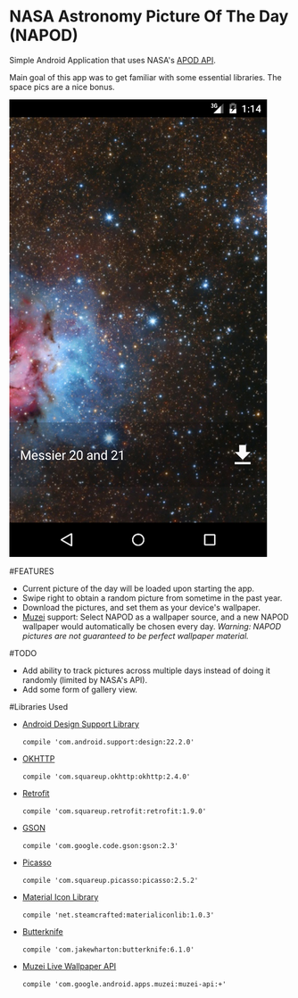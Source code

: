 # NASA Astronomy Picture Of The Day (NAPOD)
Simple Android Application that uses NASA's [APOD API](https://api.nasa.gov/api.html#apod).

Main goal of this app was to get familiar with some essential libraries. The space pics are a nice bonus.

![](https://raw.githubusercontent.com/kokhouser/NAPOD/master/screenshot.png?token=ADvdVXEXpNKXEe7VNky8uRRBcipncU83ks5Vwg3NwA%3D%3D)

#FEATURES
- Current picture of the day will be loaded upon starting the app.
- Swipe right to obtain a random picture from sometime in the past year.
- Download the pictures, and set them as your device's wallpaper.
- [Muzei](https://play.google.com/store/apps/details?id=net.nurik.roman.muzei&hl=en) support: Select NAPOD as a wallpaper source, and a new NAPOD wallpaper would automatically be chosen every day. *Warning: NAPOD pictures are not guaranteed to be perfect wallpaper material.*

#TODO
- Add ability to track pictures across multiple days instead of doing it randomly (limited by NASA's API).
- Add some form of gallery view.

#Libraries Used
- [Android Design Support Library](http://android-developers.blogspot.be/2015/05/android-design-support-library.html)

  `compile 'com.android.support:design:22.2.0'`
- [OKHTTP](http://square.github.io/okhttp/)

  `compile 'com.squareup.okhttp:okhttp:2.4.0'`
- [Retrofit](http://square.github.io/retrofit/)

  `compile 'com.squareup.retrofit:retrofit:1.9.0'`
- [GSON](https://github.com/google/gson)

  `compile 'com.google.code.gson:gson:2.3'`
- [Picasso](http://square.github.io/picasso/)

  `compile 'com.squareup.picasso:picasso:2.5.2'`
- [Material Icon Library](https://github.com/code-mc/material-icon-lib)

  `compile 'net.steamcrafted:materialiconlib:1.0.3'`
- [Butterknife](https://github.com/JakeWharton/butterknife)

  `compile 'com.jakewharton:butterknife:6.1.0'`
- [Muzei Live Wallpaper API](https://github.com/romannurik/muzei/wiki/API)

  `compile 'com.google.android.apps.muzei:muzei-api:+'`
